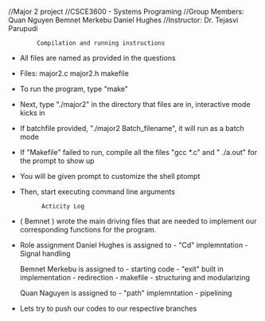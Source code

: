 //Major 2 project
//CSCE3600 - Systems Programing
//Group Members:
            Quan Nguyen
            Bemnet Merkebu
            Daniel Hughes
//Instructor: Dr. Tejasvi Parupudi

            Compilation and running instructions

- All files are named as provided in the questions
- Files: major2.c major2.h makefile
- To run the program, type "make"
- Next, type "./major2" in the directory that files are in, interactive mode kicks in
- If batchfile provided, "./major2 Batch_filename", it will run as a batch mode
- If "Makefile" failed to run, compile all the files "gcc *.c"
        and " ./a.out" for the prompt to show up
- You will be given prompt to customize the shell ptompt
- Then, start executing command line arguments

            Acticity Log

- ( Bemnet ) wrote the main driving files that are needed to implement our corresponding functions for the program.

- Role assignment 
    Daniel Hughes is assigned to
        - "Cd" implemntation
        - Signal handling

    Bemnet Merkebu is assigned to
        - starting code
        - "exit" built in implementation 
        - redirection 
        - makefile
        - structuring and modularizing

    Quan Naguyen is assigned to
        - "path" implemntation
        - pipelining
    


- Lets try to push our codes to our respective branches





  

